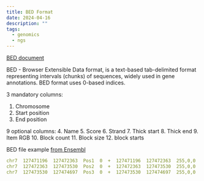 ```yaml
---
title: BED Format
date: 2024-04-16
description: ""
tags:
  - genomics
  - ngs
---
```


[BED document](https://genome.ucsc.edu/FAQ/FAQformat.html#format1)

BED - Browser Extensible Data format,
is a text-based tab-delimited format representing intervals (chunks) of sequences, widely used in gene annotations.
BED format uses 0-based indices.

3 mandatory columns: 
  1. Chromosome 
  2. Start position
  3. End position

9 optional columns:
  4. Name
  5. Score
  6. Strand
  7. Thick start
  8. Thick end
  9. Item RGB
  10. Block count
  11. Block size
  12. block starts

BED file example [from Ensembl](https://useast.ensembl.org/info/website/upload/bed.html)

```yaml
chr7  127471196  127472363  Pos1  0  +  127471196  127472363  255,0,0
chr7  127472363  127473530  Pos2  0  +  127472363  127473530  255,0,0
chr7  127473530  127474697  Pos3  0  +  127473530  127474697  255,0,0
```
